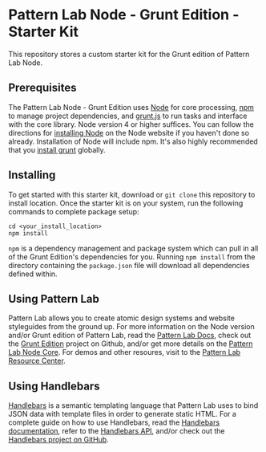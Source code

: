 # Pattern Lab Node - Grunt Edition - Starter Kit

This repository stores a custom starter kit for the Grunt edition of Pattern Lab Node.

## Prerequisites

The Pattern Lab Node - Grunt Edition uses [Node](https://nodejs.org) for core processing, [npm](https://www.npmjs.com/) to manage project dependencies, and [grunt.js](http://gruntjs.com/) to run tasks and interface with the core library. Node version 4 or higher suffices. You can follow the directions for [installing Node](https://nodejs.org/en/download/) on the Node website if you haven't done so already. Installation of Node will include npm. It's also highly recommended that you [install grunt](http://gruntjs.com/getting-started) globally.

## Installing

To get started with this starter kit, download or `git clone` this repository to install location. Once the starter kit is on your system, run the following commands to complete package setup:

```
cd <your_install_location>
npm install
```

`npm` is a dependency management and package system which can pull in all of the Grunt Edition's dependencies for you. Running `npm install` from the directory containing the `package.json` file will download all dependencies defined within.

## Using Pattern Lab

Pattern Lab allows you to create atomic design systems and website styleguides from the ground up. For more information on the Node version and/or Grunt edition of Pattern Lab, read the [Pattern Lab Docs](http://patternlab.io/docs), check out the [Grunt Edition](https://github.com/pattern-lab/edition-node-grunt) project on Github, and/or get more details on the [Pattern Lab Node Core](https://github.com/pattern-lab/patternlab-node). For demos and other resoures, visit to the [Pattern Lab Resource Center](http://patternlab.io/resources.html).

## Using Handlebars

[Handlebars](https://handlebarsjs.com/) is a semantic templating language that Pattern Lab uses to bind JSON data with template files in order to generate static HTML. For a complete guide on how to use Handlebars, read the [Handlebars documentation](https://handlebarsjs.com), refer to the [Handlebars API](https://handlebarsjs.com/reference.html), and/or check out the [Handlebars project on GitHub](https://github.com/wycats/handlebars.js#differences-between-handlebarsjs-and-mustache).
